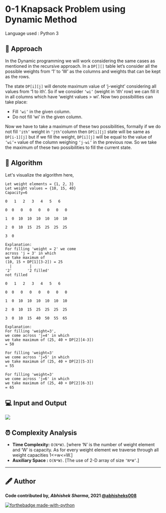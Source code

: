 # 0-1 Knapsack Problem using Dynamic Method
Language used : Python 3

## 📃 Approach 
In the Dynamic programming we will work considering the same cases as mentioned in the recursive approach. In a `DP[][]` table let’s consider all the possible weights from ‘1’ to ‘W’ as the columns and weights that can be kept as the rows. 

The state `DP[i][j]` will denote maximum value of ‘j-weight’ considering all values from ‘1 to ith’. So if we consider `‘wi’` (weight in ‘ith’ row) we can fill it in all columns which have ‘weight values > wi’. Now two possibilities can take place: 

- Fill `‘wi’` in the given column.
- Do not fill ‘wi’ in the given column.

Now we have to take a maximum of these two possibilities, formally if we do not fill `‘ith’` weight in `‘jth’`column then `DP[i][j]` state will be same as `DP[i-1][j]` but if we fill the weight, `DP[i][j]` will be equal to the value of `‘wi’+` value of the column weighing `‘j-wi’` in the previous row. So we take the maximum of these two possibilities to fill the current state.

## 🧮 Algorithm
Let's visualize the algorithm here,

```
Let weight elements = {1, 2, 3}
Let weight values = {10, 15, 40}
Capacity=6

0   1   2   3   4   5   6

0  0   0   0   0   0   0   0

1  0  10  10  10  10  10  10

2  0  10  15  25  25  25  25

3  0
 
Explanation:
For filling 'weight = 2' we come 
across 'j = 3' in which 
we take maximum of 
(10, 15 + DP[1][3-2]) = 25   
  |        |
'2'       '2 filled'
not filled  

0   1   2   3   4   5   6

0  0   0   0   0   0   0   0

1  0  10  10  10  10  10  10

2  0  10  15  25  25  25  25

3  0  10  15  40  50  55  65

Explanation:
For filling 'weight=3', 
we come across 'j=4' in which 
we take maximum of (25, 40 + DP[2][4-3]) 
= 50

For filling 'weight=3' 
we come across 'j=5' in which 
we take maximum of (25, 40 + DP[2][5-3])
= 55

For filling 'weight=3' 
we come across 'j=6' in which 
we take maximum of (25, 40 + DP[2][6-3])
= 65
```

## 💻 Input and Output 
![](https://github.com/abhisheks008/PyAlgo-Tree/blob/main/Knapsack/0-1%20Knapsack/Images/knapsack1.PNG)

## ⏰ Complexity Analysis
- **Time Complexity:** `O(N*W)`. [where ‘N’ is the number of weight element and ‘W’ is capacity. As for every weight element we traverse through all weight capacities 1<=w<=W.]
- **Auxiliary Space :** `O(N*W)`. [The use of 2-D array of size `‘N*W’`.]

---------------------------------------------------------------
## 🖋️ Author
**Code contributed by, _Abhishek Sharma_, 2021 [@abhisheks008](github.com/abhisheks008)**

[![forthebadge made-with-python](http://ForTheBadge.com/images/badges/made-with-python.svg)](https://www.python.org/)
